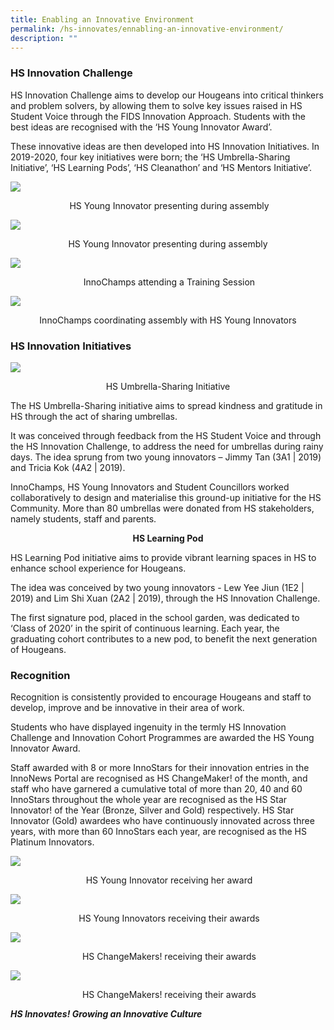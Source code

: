 ```yaml
---
title: Enabling an Innovative Environment
permalink: /hs-innovates/ennabling-an-innovative-environment/
description: ""
---
```

### HS Innovation Challenge  

HS Innovation Challenge aims to develop our Hougeans into critical thinkers and problem solvers, by allowing them to solve key issues raised in HS Student Voice through the FIDS Innovation Approach. Students with the best ideas are recognised with the ‘HS Young Innovator Award’.   

These innovative ideas are then developed into HS Innovation Initiatives. In 2019-2020, four key initiatives were born; the ‘HS Umbrella-Sharing Initiative’, ‘HS Learning Pods’, ‘HS Cleanathon’ and ‘HS Mentors Initiative’.

![](/images/Photo%2016.jpeg)
<center> HS Young Innovator presenting during assembly</center>


![](/images/Photo%2017.jpeg)
<center>HS Young Innovator presenting during assembly</center>


![](/images/Photo%2018.jpeg)
<center> InnoChamps attending a Training Session</center>

![](/images/Photo%2019.jpeg)
<center>InnoChamps coordinating assembly with HS Young Innovators</center>

### HS Innovation Initiatives

![](/images/Photo%2020.jpeg)
<center> HS Umbrella-Sharing Initiative</center>

The HS Umbrella-Sharing initiative aims to spread kindness and gratitude in HS through the act of sharing umbrellas. 


It was conceived through feedback from the HS Student Voice and through the HS Innovation Challenge, to address the need for umbrellas during rainy days. The idea sprung from two young innovators – Jimmy Tan (3A1 | 2019) and Tricia Kok (4A2 | 2019).

InnoChamps, HS Young Innovators and Student Councillors worked collaboratively to design and materialise this ground-up initiative for the HS Community. More than 80 umbrellas were donated from HS stakeholders, namely students, staff and parents.

<center><b>HS Learning Pod</b></center>

HS Learning Pod initiative aims to provide vibrant learning spaces in HS to enhance school experience for Hougeans. 

  

The idea was conceived by two young innovators - Lew Yee Jiun (1E2 | 2019) and Lim Shi Xuan (2A2 | 2019), through the HS Innovation Challenge. 

  

The first signature pod, placed in the school garden, was dedicated to ‘Class of 2020’ in the spirit of continuous learning. Each year, the graduating cohort contributes to a new pod, to benefit the next generation of Hougeans.

  

### Recognition

Recognition is consistently provided to encourage Hougeans and staff to develop, improve and be innovative in their area of work. 

  

Students who have displayed ingenuity in the termly HS Innovation Challenge and Innovation Cohort Programmes are awarded the HS Young Innovator Award.

  

Staff awarded with 8 or more InnoStars for their innovation entries in the InnoNews Portal are recognised as HS ChangeMaker! of the month, and staff who have garnered a cumulative total of more than 20, 40 and 60 InnoStars throughout the whole year are recognised as the HS Star Innovator! of the Year (Bronze, Silver and Gold) respectively. HS Star Innovator (Gold) awardees who have continuously innovated across three years, with more than 60 InnoStars each year, are recognised as the HS Platinum Innovators.

![](/images/Photo%2021.jpeg)
<center> HS Young Innovator receiving her award</center>

![](/images/Photo%2022.jpeg)
<center> HS Young Innovators receiving their awards</center>

![](/images/Photo%2023.jpeg)
<center> HS ChangeMakers! receiving their awards</center>

![](/images/Photo%2024.jpeg)
<center> HS ChangeMakers! receiving their awards</center>

**_HS Innovates! Growing an Innovative Culture_**